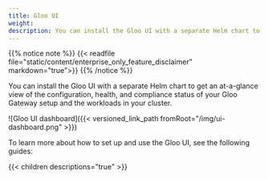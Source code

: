 ```yaml
---
title: Gloo UI
weight: 
description: You can install the Gloo UI with a separate Helm chart to get an at-a-glance view of the configuration, health, and compliance status of your Gloo Gateway setup and the workloads in your cluster.
---
```


{{% notice note %}}
{{< readfile file="static/content/enterprise_only_feature_disclaimer" markdown="true">}}
{{% /notice %}}

You can install the Gloo UI with a separate Helm chart to get an at-a-glance view of the configuration, health, and compliance status of your Gloo Gateway setup and the workloads in your cluster.

![Gloo UI dashboard]({{< versioned_link_path fromRoot="/img/ui-dashboard.png" >}})

To learn more about how to set up and use the Gloo UI, see the following guides: 

{{< children descriptions="true" >}}